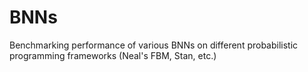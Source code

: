 # BNNs
Benchmarking performance of various BNNs on different probabilistic programming frameworks (Neal's FBM, Stan, etc.) 
